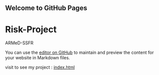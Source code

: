 ## Welcome to GitHub Pages
# Risk-Project
ARMeD-SSFR

You can use the [editor on GitHub](https://github.com/kumarvimlesh/hostel-website/edit/master/README.md) to maintain and preview the content for your website in Markdown files.

visit to see my project : [index.html](https://kumarvimlesh.github.io/hostel-website/index.html)
